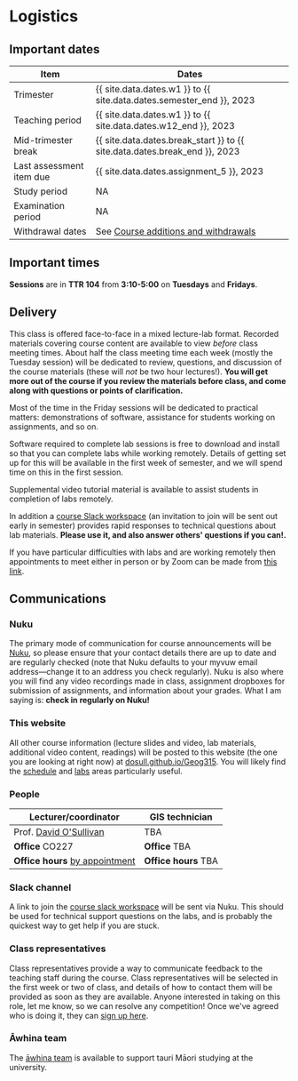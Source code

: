 # Logistics
## Important dates

Item | Dates
 -- | --
Trimester | {{ site.data.dates.w1 }} to {{ site.data.dates.semester_end }}, 2023
Teaching period | {{ site.data.dates.w1 }} to {{ site.data.dates.w12_end }}, 2023
Mid-trimester break | {{ site.data.dates.break_start }} to {{ site.data.dates.break_end }}, 2023
Last assessment item due | {{ site.data.dates.assignment_5 }}, 2023
Study period | NA
Examination period | NA
Withdrawal dates | See [Course additions and  withdrawals](https://www.wgtn.ac.nz/home/admisenrol/payments/withdrawalsrefunds "Course additions and withdrawals")

## Important times
**Sessions** are in **TTR 104** from **3:10-5:00** on **Tuesdays** and **Fridays**.

## Delivery
This class is offered face-to-face in a mixed lecture-lab format. Recorded materials covering course content are available to view _before_ class meeting times. About half the class meeting time each week (mostly the Tuesday session) will be dedicated to review, questions, and discussion of the course materials (these will _not_ be two hour lectures!). **You will get more out of the course if you review the materials before class, and come along with questions or points of clarification.**

Most of the time in the Friday sessions will be dedicated to practical matters: demonstrations of software, assistance for students working on assignments, and so on.

Software required to complete lab sessions is free to download and install so that you can complete labs while working remotely. Details of getting set up for this will be available in the first week of semester, and we will spend time on this in the first session.

Supplemental video tutorial material is available to assist students in completion of labs remotely.

In addition a [course Slack workspace](https://vuwgeog315t22023.slack.com/ "Course slack workspace") (an invitation to join will be sent out early in semester) provides rapid responses to technical questions about lab materials. **Please use it, and also answer others' questions if you can!.**

If you have particular difficulties with labs and are working remotely then appointments to meet either in person or by Zoom can be made from [this link](https://calendly.com/dosullivan "Schedule an office hours appointment").

## Communications
### Nuku
The primary mode of communication for course announcements will be [Nuku](https://nuku.wgtn.ac.nz/courses/11944 "VUW Nuku"), so please ensure that your contact details there are up to date and are regularly checked (note that Nuku defaults to your myvuw email address&mdash;change it to an address you check regularly). Nuku is also where you will find any video recordings made in class, assignment dropboxes for submission of assignments, and information about your grades. What I am saying is: **check in regularly on Nuku!**

### This website
All other course information (lecture slides and video, lab materials, additional video content, readings) will be posted to this website (the one you are looking at right now) at [dosull.github.io/Geog315](https://dosull.github.io/Geog315). You will likely find the [schedule](schedule.html "Course schedule") and [labs](labs.html "Lab materials") areas particularly useful.

### People

| Lecturer/coordinator | GIS technician |
| -- | -- |
| Prof. [David O'Sullivan](mailto:david.osullivan@vuw.ac.nz "email David") | TBA |
| **Office** CO227 | **Office** TBA |
| **Office hours** [by appointment](https://calendly.com/dosullivan "Schedule an office hours appointment") | **Office hours** TBA |

### Slack channel
A link to join the [course slack workspace](https://vuwgeog315t22023.slack.com/ "Course slack workspace") will be sent via Nuku. This should be used for technical support questions on the labs, and is probably the quickest way to get help if you are stuck.

### Class representatives
Class representatives provide a way to communicate feedback to the teaching staff during the course. Class representatives will be selected in the first week or two of class, and details of how to contact them will be provided as soon as they are available. Anyone interested in taking on this role, let me know, so we can resolve any competition! Once we've agreed who is doing it, they can [sign up here](https://www.vuwsa.org.nz/class-representatives "VUWSA class representatives signup").

### Āwhina team
The [āwhina team](https://www.wgtn.ac.nz/maori-hub/tautoko/whanau/awhina/team "Āwhina") is available to support tauri Māori studying at the university.
